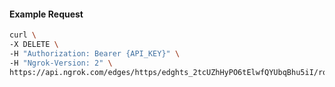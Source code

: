 <!-- Code generated for API Clients. DO NOT EDIT. -->

#### Example Request

```bash
curl \
-X DELETE \
-H "Authorization: Bearer {API_KEY}" \
-H "Ngrok-Version: 2" \
https://api.ngrok.com/edges/https/edghts_2tcUZhHyPO6tElwfQYUbqBhu5iI/routes/edghtsrt_2tcUZgZqgKYNKNad45XF1SsnFlk
```
